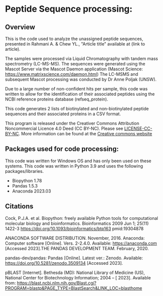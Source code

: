 # Peptide Sequence processing:
## Overview
This is the code used to analyze the unassigned peptide sequences, presented in Rahmani A. & Chew YL., "Article title" 
available at (link to article). 

The samples were processed via Liquid Chromatography with tandem mass spectrometry (LC-MS-MS). 
The sequences were generated using the Mascot Server via the Mascot Daemon application (Mascot Science: https://www.matrixscience.com/daemon.html)
The LC-MSMS and subsequent Mascot processing was conducted by Dr Anne Poljak (UNSW).

Due to a large number of non-confident hits per sample, this code was written to allow for the identification of their associated peptides using the NCBI reference proteins database (refseq_protein).

This code generates 2 lists of biotinylated and non-biotinylated peptide sequences and their associated proteins in a CSV format.

This program is released under the Creativer Commons Attribution Noncommercial Licence 4.0 Deed (CC BY-NC).  Please see [LICENSE-CC-BY-NC](https://github.com/Ericka-A/Chew-Worm-Lab-Post-Mass-Spectrometry-Peptide-processing/blob/main/LICENSE-CC-BY-NC-4.0.md). More information can be found at the [Creative commons website](https://creativecommons.org/licenses/by-nc/4.0/)

## Packages used for code processing:
This code was written for Windows OS and has only been used on these systems. This code was written in Python 3.9 and uses the following packages/libraries.
- Biopython 1.78
- Pandas    1.5.3
- Anaconda 2023.03
## Citations

Cock, P.J.A. et al. Biopython: freely available Python tools for computational molecular biology and bioinformatics. Bioinformatics 2009 Jun 1; 25(11) 1422-3 https://doi.org/10.1093/bioinformatics/btp163 pmid:19304878

ANACONDA SOFTWARE DISTRIBUTION. November, 2016. Anaconda: Computer software [Online]. Vers. 2-2.4.0. Available: https://anaconda.com [Accessed 2023].THE PANDAS DEVELOPMENT TEAM. February, 2020. 

pandas-dev/pandas: Pandas [Online]. Latest ver.: Zenodo. Available: https://doi.org/10.5281/zenodo.3509134 [Accessed 2023].

pBLAST [Internet]. Bethesda (MD): National Library of Medicine (US), National Center for Biotechnology Information; 2004 – [ 2023]. Available from: https://blast.ncbi.nlm.nih.gov/Blast.cgi?PROGRAM=blastp&PAGE_TYPE=BlastSearch&LINK_LOC=blasthome 
